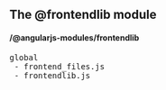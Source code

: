 ## The @frontendlib module
#### /@angularjs-modules/frontendlib
<pre>
global
 - frontend_files.js
 - frontendlib.js
</pre>

